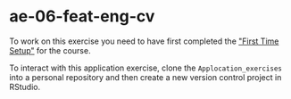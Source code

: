 # ae-06-feat-eng-cv

To work on this exercise you need to have first completed the ["First Time Setup"](https://ids2022.netlify.app/troubleshoot/) for the course.

To interact with this application exercise, clone the `Applocation_exercises` into a personal repository and then create a new version control project in RStudio.

